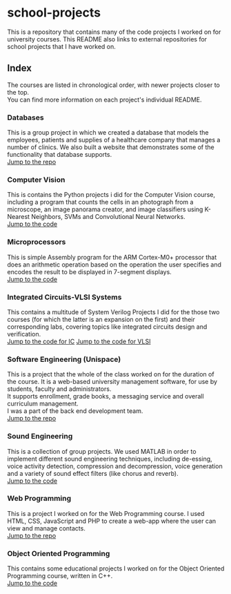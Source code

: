 # school-projects
This is a repository that contains many of the code projects I worked on for university courses. This README also links to external repositories for school projects that I have worked on.

## Index
The courses are listed in chronological order, with newer projects closer to the top.<br>
You can find more information on each project's individual README.

### Databases
This is a group project in which we created a database that models the employees, patients and supplies of a healthcare company that manages a number of clinics. We also built a website that demonstrates some of the functionality that database supports.<br>
[Jump to the repo](https://github.com/darklex55/DBT5)

### Computer Vision
This is contains the Python projects i did for the Computer Vision course, including a program that counts the cells in an photograph from a microscope, an image panorama creator, and image classifiers using K-Nearest Neighbors, SVMs and Convolutional Neural Networks.<br>
[Jump to the code](<./Computer Vision>)

### Microprocessors
This is simple Assembly program for the ARM Cortex-M0+ processor that does an arithmetic operation based on the operation the user specifies and encodes the result to be displayed in 7-segment displays.<br>
[Jump to the code](./Microprocessors)

### Integrated Circuits-VLSI Systems
This contains a multitude of System Verilog Projects I did for the those two courses (for which the latter is an expansion on the first) and their corresponding labs, covering topics like integrated circuits design and verification.<br>
[Jump to the code for IC](<./Integrated Circuits>)
[Jump to the code for VLSI](<./VLSI Systems>)

### Software Engineering (Unispace)
This is a project that the whole of the class worked on for the duration of the course. It is a web-based university management software, for use by students, faculty and administrators.<br>
It supports enrollment, grade books, a messaging service and overall curriculum management.<br>
I was a part of the back end development team.<br>
[Jump to the repo](https://github.com/ioanziko/Unispace)

### Sound Engineering
This is a collection of group projects. We used MATLAB in order to implement different sound engineering techniques, including de-essing, voice activity detection, compression and decompression, voice generation and a variety of sound effect filters (like chorus and reverb).<br>
[Jump to the code](<./Sound Engineering>)

### Web Programming
This is a project I worked on for the Web Programming course. I used HTML, CSS, JavaScript and PHP to create a web-app where the user can view and manage contacts.<br>
[Jump to the repo](https://github.com/liakoyras/contactsdirectory)

### Object Oriented Programming
This contains some educational projects I worked on for the Object Oriented Programming course, written in C++.<br>
[Jump to the code](<./Object Oriented Programming>)
